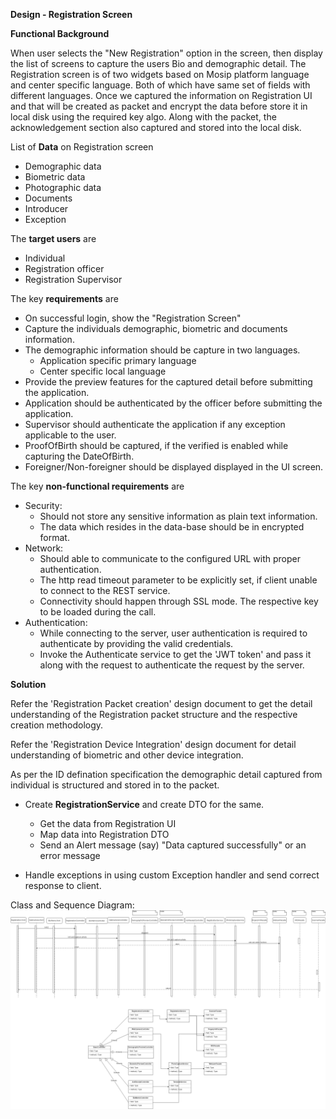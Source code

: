 **Design - Registration Screen**


**Functional Background**

When user selects the "New Registration" option in the screen, then display the list of 
screens to capture the users Bio and demographic detail. The Registration screen is of 
two widgets based on Mosip platform language and center specific language. 
Both of which have same set of fields with different languages. 
Once we captured the information on Registration UI and that will be
created as packet and encrypt the data before store it in local disk using the required key algo. 
Along with the packet, the acknowledgement section also captured and stored into the local disk.

List of **Data** on Registration screen
-   Demographic data
-   Biometric data
-   Photographic data
-   Documents
-   Introducer
-   Exception

The **target users** are
-   Individual
-   Registration officer
-   Registration Supervisor

The key **requirements** are
-   On successful login, show the "Registration Screen"
-	Capture the individuals demographic, biometric and documents information.
-   The demographic information should be capture in two languages.	  
    -   Application specific primary language
    -   Center specific local language
-   Provide the preview features for the captured detail before submitting the application.
-   Application should be authenticated by the officer before submitting the application.
-   Supervisor should authenticate the application if any exception applicable to the user.
-  ProofOfBirth should be captured, if the verified is enabled while capturing the DateOfBirth.
-  Foreigner/Non-foreigner should be displayed displayed in the UI screen.  

The key **non-functional requirements** are
-   Security:
    -   Should not store any sensitive information as plain text
        information.
    -   The data which resides in the data-base should be in encrypted
        format.
-   Network:
    -   Should able to communicate to the configured URL with proper
        authentication.
    -   The http read timeout parameter to be explicitly set, if client
        unable to connect to the REST service.
    -   Connectivity should happen through SSL mode. The respective key
        to be loaded during the call.
-   Authentication:
    -   While connecting to the server, user authentication is required
        to authenticate by providing the valid credentials.
    -   Invoke the Authenticate service to get the 'JWT token' and pass
        it along with the request to authenticate the request by the
        server.
        
**Solution**

Refer the 'Registration Packet creation' design document to get the detail understanding of the Registration packet structure 
and the respective creation methodology.

Refer the 'Registration Device Integration' design document for detail understanding of biometric and other device integration.

As per the ID defination specification the demographic detail captured from individual is structured and stored in to the packet.

-   Create **RegistrationService** and create DTO for the same.

    -   Get the data from Registration UI
    -   Map data into Registration DTO
    -   Send an Alert message (say) "Data captured successfully" or an
        error message
-   Handle exceptions in using custom Exception handler and send correct
    response to client.

Class and Sequence Diagram:
![Registration Sequence diagram](_images/registration-new-registration.png)
